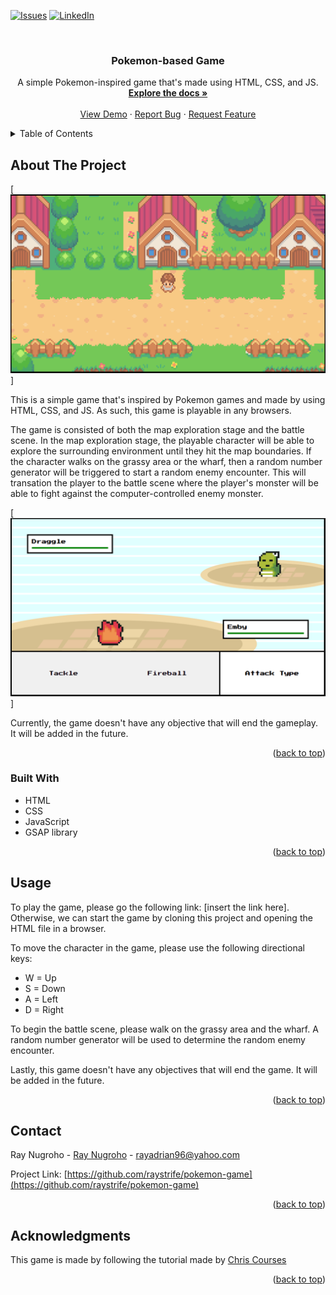 <a name="readme-top"></a>

[![Issues][issues-shield]][issues-url]
[![LinkedIn][linkedin-shield]][linkedin-url]


<br />
<div align="center">

<h3 align="center">Pokemon-based Game</h3>

  <p align="center">
    A simple Pokemon-inspired game that's made using HTML, CSS, and JS.
    <br />
    <a href="https://github.com/raystrife/pokemon-game"><strong>Explore the docs »</strong></a>
    <br />
    <br />
    <a href="https://github.com/github_username/repo_name">View Demo</a>
    ·
    <a href="https://github.com/raystrife/pokemon-game/issues">Report Bug</a>
    ·
    <a href="https://github.com/raystrife/pokemon-game/issues">Request Feature</a>
  </p>
</div>


<details>
  <summary>Table of Contents</summary>
  <ol>
    <li>
      <a href="#about-the-project">About The Project</a>
      <ul>
        <li><a href="#built-with">Built With</a></li>
      </ul>
    </li>
    <li><a href="#usage">Usage</a></li>
    <li><a href="#contact">Contact</a></li>
    <li><a href="#acknowledgments">Acknowledgments</a></li>
  </ol>
</details>


## About The Project

[![Pokemon Game Screenshot][map-screenshot]]

This is a simple game that's inspired by Pokemon games and made by using HTML, CSS, and JS. As such, this game is playable in any browsers. 

The game is consisted of both the map exploration stage and the battle scene. In the map exploration stage, the playable character will be able to explore the surrounding environment until they hit the map boundaries. If the character walks on the grassy area or the wharf, then a random number generator will be triggered to start a random enemy encounter. This will transation the player to the battle scene where the player's monster will be able to fight against the computer-controlled enemy monster.

[![Pokemon Battle Screenshot][battle-screenshot]]

Currently, the game doesn't have any objective that will end the gameplay. It will be added in the future.

<p align="right">(<a href="#readme-top">back to top</a>)</p>


### Built With

* HTML
* CSS
* JavaScript
* GSAP library

<p align="right">(<a href="#readme-top">back to top</a>)</p>


## Usage

To play the game, please go the following link: [insert the link here]. Otherwise, we can start the game by cloning this project and opening the HTML file in a browser.

To move the character in the game, please use the following directional keys:
* W = Up
* S = Down
* A = Left
* D = Right

To begin the battle scene, please walk on the grassy area and the wharf. A random number generator will be used to determine the random enemy encounter.

Lastly, this game doesn't have any objectives that will end the game. It will be added in the future.

<p align="right">(<a href="#readme-top">back to top</a>)</p>


## Contact

Ray Nugroho - [Ray Nugroho](https://www.linkedin.com/in/ray-nugroho/) - rayadrian96@yahoo.com

Project Link: [https://github.com/raystrife/pokemon-game](https://github.com/raystrife/pokemon-game)

<p align="right">(<a href="#readme-top">back to top</a>)</p>


## Acknowledgments

This game is made by following the tutorial made by [Chris Courses](https://www.youtube.com/@ChrisCourses)

<p align="right">(<a href="#readme-top">back to top</a>)</p>


<!-- MARKDOWN LINKS & IMAGES -->
[issues-shield]: https://img.shields.io/github/issues/github_username/repo_name.svg?style=for-the-badge
[issues-url]: https://github.com/raystrife/pokemon-game/issues
[linkedin-shield]: https://img.shields.io/badge/-LinkedIn-black.svg?style=for-the-badge&logo=linkedin&colorB=555
[linkedin-url]: https://www.linkedin.com/in/ray-nugroho/
[map-screenshot]: images/map-image.png
[battle-screenshot]: images/battle-image.png
